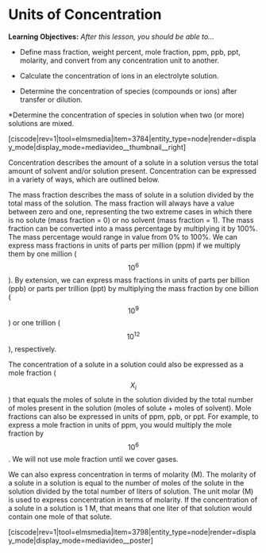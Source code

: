 <div style="float:right;margin:auto"><ebook-button title="Concentration" link="https://genchem.science.psu.edu/14-3-concentration"></ebook-button></div>

# Units of Concentration

**Learning Objectives:** _After this lesson, you should be able to…_

* Define mass fraction, weight percent, mole fraction, ppm, ppb, ppt, molarity, and convert from any concentration unit to another.

* Calculate the concentration of ions in an electrolyte solution.

* Determine the concentration of species (compounds or ions) after transfer or dilution.

*Determine the concentration of species in solution when two (or more) solutions are mixed.


<media-video>[ciscode|rev=1|tool=elmsmedia|item=3784|entity_type=node|render=display_mode|display_mode=mediavideo__thumbnail__right]</media-video>


Concentration describes the amount of a solute in a solution versus the total amount of solvent and/or solution present. Concentration can be expressed in a variety of ways, which are outlined below. 

The mass fraction describes the mass of solute in a solution divided by the total mass of the solution. The mass fraction will always have a value between zero and one, representing the two extreme cases in which there is no solute (mass fraction = 0) or no solvent (mass fraction = 1). The mass fraction can be converted into a mass percentage by multiplying it by 100%. The mass percentage would range in value from 0% to 100%. We can express mass fractions in units of parts per million (ppm) if we multiply them by one million ($$10^6$$). By extension, we can express mass fractions in units of parts per billion (ppb) or parts per trillion (ppt) by multiplying the mass fraction by one billion ($$10^9$$) or one trillion ($$10^{12}$$), respectively.

The concentration of a solute in a solution could also be expressed as a mole fraction ($$X_i$$) that equals the moles of solute in the solution divided by the total number of moles present in the solution (moles of solute + moles of solvent). Mole fractions can also be expressed in units of ppm, ppb, or ppt. For example, to express a mole fraction in units of ppm, you would multiply the mole fraction by $$10^6$$. We will not use mole fraction until we cover gases.

We can also express concentration in terms of molarity (M). The molarity of a solute in a solution is equal to the number of moles of the solute in the solution divided by the total number of liters of solution. The unit molar (M) is used to express concentration in terms of molarity. If the concentration of a solute in a solution is 1 M, that means that one liter of that solution would contain one mole of that solute. 



<media-video>[ciscode|rev=1|tool=elmsmedia|item=3798|entity_type=node|render=display_mode|display_mode=mediavideo__poster]</media-video>

 
